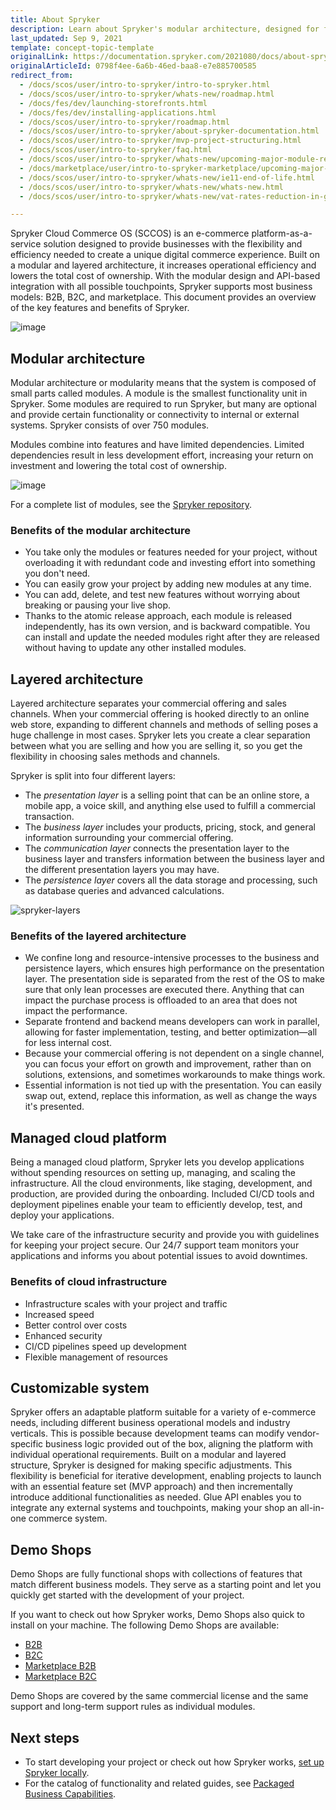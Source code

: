 ```yaml
---
title: About Spryker
description: Learn about Spryker's modular architecture, designed for flexible, scalable e-commerce solutions. This page covers its layered structure, customizable modules, and how it supports agile updates, reduced dependencies, and cost-efficient management for B2B, B2C, and marketplaces.
last_updated: Sep 9, 2021
template: concept-topic-template
originalLink: https://documentation.spryker.com/2021080/docs/about-spryker
originalArticleId: 0798f4ee-6a6b-46ed-baa8-e7e885700585
redirect_from:
  - /docs/scos/user/intro-to-spryker/intro-to-spryker.html
  - /docs/scos/user/intro-to-spryker/whats-new/roadmap.html
  - /docs/fes/dev/launching-storefronts.html
  - /docs/fes/dev/installing-applications.html
  - /docs/scos/user/intro-to-spryker/roadmap.html
  - /docs/scos/user/intro-to-spryker/about-spryker-documentation.html
  - /docs/scos/user/intro-to-spryker/mvp-project-structuring.html
  - /docs/scos/user/intro-to-spryker/faq.html
  - /docs/scos/user/intro-to-spryker/whats-new/upcoming-major-module-releases.html
  - /docs/marketplace/user/intro-to-spryker-marketplace/upcoming-major-module-releases.html
  - /docs/scos/user/intro-to-spryker/whats-new/ie11-end-of-life.html
  - /docs/scos/user/intro-to-spryker/whats-new/whats-new.html
  - /docs/scos/user/intro-to-spryker/whats-new/vat-rates-reduction-in-germany-between-july-2020-and-january-2021.html

---
```


Spryker Cloud Commerce OS (SCCOS) is an e-commerce platform-as-a-service solution designed to provide businesses with the flexibility and efficiency needed to create a unique digital commerce experience. Built on a modular and layered architecture, it increases operational efficiency and lowers the total cost of ownership. With the modular design and API-based integration with all possible touchpoints, Spryker supports most business models: B2B, B2C, and marketplace. This document provides an overview of the key features and benefits of Spryker.

![image](https://spryker.s3.eu-central-1.amazonaws.com/docs/About/About+Spryker/Spryker-OS-Overview-RGB-JULY19_Spryker-OS-Overview.png)


## Modular architecture

Modular architecture or modularity means that the system is composed of small parts called modules. A module is the smallest functionality unit in Spryker. Some modules are required to run Spryker, but many are optional and  provide certain functionality or connectivity to internal or external systems. Spryker consists of over 750 modules.

Modules combine into features and have limited dependencies. Limited dependencies result in less development effort, increasing your return on investment and lowering the total cost of ownership.

![image](https://spryker.s3.eu-central-1.amazonaws.com/docs/About/About+Spryker/modularity_transparent.png)

For a complete list of modules, see the [Spryker repository](https://github.com/spryker).

### Benefits of the modular architecture

- You take only the modules or features needed for your project, without overloading it with redundant code and investing effort into something you don't need.
- You can easily grow your project by adding new modules at any time.
- You can add, delete, and test new features without worrying about breaking or pausing your live shop.
- Thanks to the atomic release approach, each module is released independently, has its own version, and is backward compatible. You can install and update the needed modules right after they are released without having to update any other installed modules.

## Layered architecture

Layered architecture separates your commercial offering and sales channels. When your commercial offering is hooked directly to an online web store, expanding to different channels and methods of selling poses a huge challenge in most cases. Spryker lets you create a clear separation between what you are selling and how you are selling it, so you get the flexibility in choosing sales methods and channels.

Spryker is split into four different layers:

- The *presentation layer* is a selling point that can be an online store, a mobile app, a voice skill, and anything else used to fulfill a commercial transaction.
- The *business layer* includes your products, pricing, stock, and general information surrounding your commercial offering.
- The *communication layer* connects the presentation layer to the business layer and transfers information between the business layer and the different presentation layers you may have.
- The *persistence layer* covers all the data storage and processing, such as database queries and advanced calculations.

![spryker-layers](https://spryker.s3.eu-central-1.amazonaws.com/docs/About/About+Spryker/spryker_layers_s.png)


### Benefits of the layered architecture

- We confine long and resource-intensive processes to the business and persistence layers, which ensures high performance on the presentation layer. The presentation side is separated from the rest of the OS to make sure that only lean processes are executed there. Anything that can impact the purchase process is offloaded to an area that does not impact the performance.
- Separate frontend and backend means developers can work in parallel, allowing for faster implementation, testing, and better optimization—all for less internal cost.
- Because your commercial offering is not dependent on a single channel, you can focus your effort on growth and improvement, rather than on solutions, extensions, and sometimes workarounds to make things work.
- Essential information is not tied up with the presentation. You can easily swap out, extend, replace this information, as well as change the ways it's presented.


## Managed cloud platform

Being a managed cloud platform, Spryker lets you develop applications without spending resources on setting up, managing, and scaling the infrastructure. All the cloud environments, like staging, development, and production, are provided during the onboarding. Included CI/CD tools and deployment pipelines enable your team to efficiently develop, test, and deploy your applications.

We take care of the infrastructure security and provide you with guidelines for keeping your project secure. Our 24/7 support team monitors your applications and informs you about potential issues to avoid downtimes.  

### Benefits of cloud infrastructure

- Infrastructure scales with your project and traffic
- Increased speed
- Better control over costs
- Enhanced security
- CI/CD pipelines speed up development
- Flexible management of resources

## Customizable system

Spryker offers an adaptable platform suitable for a variety of e-commerce needs, including different business operational models and industry verticals. This is possible because development teams can modify vendor-specific business logic provided out of the box, aligning the platform with individual operational requirements. Built on a modular and layered structure, Spryker is designed for making specific adjustments. This flexibility is beneficial for iterative development, enabling projects to launch with an essential feature set (MVP approach) and then incrementally introduce additional functionalities as needed. Glue API enables you to integrate any external systems and touchpoints, making your shop an all-in-one commerce system.

## Demo Shops

Demo Shops are fully functional shops with collections of features that match different business models. They serve as a starting point and let you quickly get started with the development of your project.

If you want to check out how Spryker works, Demo Shops also quick to install on your machine. The following Demo Shops are available:

- [B2B](/docs/about/all/b2b-suite.html)
- [B2C](/docs/about/all/b2c-suite.html)
- [Marketplace B2B](/docs/about/all/spryker-marketplace/marketplace-b2b-suite.html)
- [Marketplace B2C](/docs/about/all/spryker-marketplace/marketplace-b2c-suite.html)

Demo Shops are covered by the same commercial license and the same support and long-term support rules as individual modules.

## Next steps

- To start developing your project or check out how Spryker works, [set up Spryker locally](/docs/dg/dev/set-up-spryker-locally/set-up-spryker-locally.html).
- For the catalog of functionality and related guides, see [Packaged Business Capabilities](/docs/pbc/all/pbc.html).
